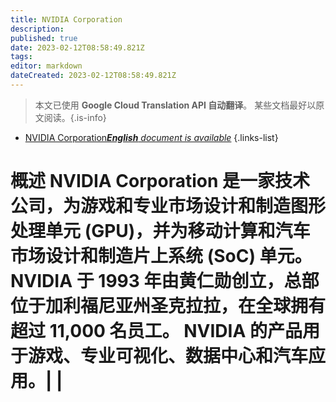 ```yaml
---
title: NVIDIA Corporation
description: 
published: true
date: 2023-02-12T08:58:49.821Z
tags: 
editor: markdown
dateCreated: 2023-02-12T08:58:49.821Z
---
```


> 本文已使用 **Google Cloud Translation API 自动翻译**。
某些文档最好以原文阅读。{.is-info}



- [NVIDIA Corporation***English** document is available*](/en/Knowledge-base/Dictionary/Company/nvidia-corporation)
{.links-list}
# 概述 NVIDIA Corporation 是一家技术公司，为游戏和专业市场设计和制造图形处理单元 (GPU)，并为移动计算和汽车市场设计和制造片上系统 (SoC) 单元。 NVIDIA 于 1993 年由黄仁勋创立，总部位于加利福尼亚州圣克拉拉，在全球拥有超过 11,000 名员工。 NVIDIA 的产品用于游戏、专业可视化、数据中心和汽车应用。| |